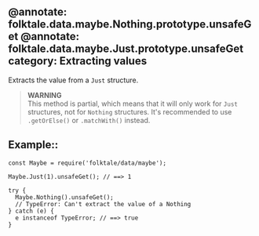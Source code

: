 @annotate: folktale.data.maybe.Nothing.prototype.unsafeGet
@annotate: folktale.data.maybe.Just.prototype.unsafeGet
category: Extracting values
---

Extracts the value from a `Just` structure.

> **WARNING**  
> This method is partial, which means that it will only work for
> `Just` structures, not for `Nothing` structures. It's recommended
> to use `.getOrElse()` or `.matchWith()` instead.

## Example::

    const Maybe = require('folktale/data/maybe');

    Maybe.Just(1).unsafeGet(); // ==> 1

    try {
      Maybe.Nothing().unsafeGet();
      // TypeError: Can't extract the value of a Nothing
    } catch (e) {
      e instanceof TypeError; // ==> true
    }
